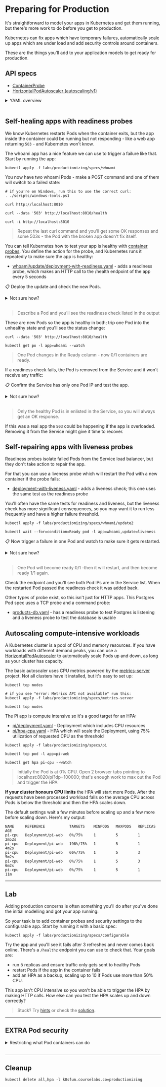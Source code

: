# Preparing for Production

It's straightforward to model your apps in Kubernetes and get them running, but there's more work to do before you get to production.

Kubernetes can fix apps which have temporary failures, automatically scale up apps which are under load and add security controls around containers.

These are the things you'll add to your application models to get ready for production.

## API specs

- [ContainerProbe](https://kubernetes.io/docs/reference/generated/kubernetes-api/v1.20/#probe-v1-core)
- [HorizontalPodAutoscaler (autoscaling/v1)](https://kubernetes.io/docs/reference/generated/kubernetes-api/v1.20/#horizontalpodautoscaler-v1-autoscaling)

<details>
  <summary>YAML overview</summary>

Container probes are part of the container spec inside the Pod spec:

```
spec:
  containers:
    - # normal container spec
      readinessProbe:
        httpGet:
          path: /health
          port: 80
        periodSeconds: 5
```

- `readinessProbe` - there are different types of probe, this one checks the app is ready to receive network requests
- `httpGet` - details for the HTTP call Kubernetes makes to test the app - non-OK response codes means the app is not ready
- `periodSeconds` - how often to run the probe

HorizontalPodAutoscalers (HPAs) are separate objects which interact with a Pod controller and trigger scale events based on CPU usage:

```
apiVersion: autoscaling/v1
kind: HorizontalPodAutoscaler
metadata:
  name: whoami-cpu
spec:
  scaleTargetRef:
    apiVersion: apps/v1
    kind: Deployment
    name: whoami
  minReplicas: 2
  maxReplicas: 5
  targetCPUUtilizationPercentage: 50
```

- `scaleTargetRef` - the Pod controller object to work with
- `minReplicas` - minimum number of replicas
- `maxReplicas` - maximum number of replicas
- `targetCPUUtilizationPercentage` - average CPU utilization target - below this the HPA will scale down, above it the HPA scales up

</details><br/>

## Self-healing apps with readiness probes

We know Kubernetes restarts Pods when the container exits, but the app inside the container could be running but not responding - like a web app returning `503` - and Kubernetes won't know.

The whoami app has a nice feature we can use to trigger a failure like that. Start by running the app:

```
kubectl apply -f labs/productionizing/specs/whoami
```

You now have two whoami Pods - make a POST command and one of them will switch to a failed state:

```
# if you're on Windows, run this to use the correct curl:
. ./scripts/windows-tools.ps1

curl http://localhost:8010

curl --data '503' http://localhost:8010/health

curl -i http://localhost:8010
```

> Repeat the last curl command and you'll get some OK responses and some 503s - the Pod with the broken app doesn't fix itself.

You can tell Kubernetes how to test your app is healthy with [container probes](https://kubernetes.io/docs/tasks/configure-pod-container/configure-liveness-readiness-startup-probes/). You define the action for the probe, and Kubernetes runs it repeatedly to make sure the app is healthy:

- [whoami/update/deployment-with-readiness.yaml](specs/whoami/update/deployment-with-readiness.yaml) - adds a readiness probe, which makes an HTTP call to the /health endpoint of the app every 5 seconds

📋 Deploy the update and check the new Pods.

<details>
  <summary>Not sure how?</summary>

```
kubectl apply -f labs/productionizing/specs/whoami/update

kubectl wait --for=condition=Ready pod -l app=whoami,update=readiness
```

</details><br/>

> Describe a Pod and you'll see the readiness check listed in the output

These are new Pods so the app is healthy in both; trip one Pod into the unhealthy state and you'll see the status change:

```
curl --data '503' http://localhost:8010/health

kubectl get po -l app=whoami --watch
```

> One Pod changes in the Ready column - now 0/1 containers are ready.

If a readiness check fails, the Pod is removed from the Service and it won't receive any traffic:

📋 Confirm the Service has only one Pod IP and test the app.

<details>
  <summary>Not sure how?</summary>

```
# Ctrl-C to exit the watch

kubectl get endpoints whoami-np

curl http://localhost:8010
```

</details><br/>

> Only the healthy Pod is in enlisted in the Service, so you will always get an OK response.

If this was a real app the `503` could be happening if the app is overloaded. Removing it from the Service might give it time to recover.

## Self-repairing apps with liveness probes

Readiness probes isolate failed Pods from the Service load balancer, but they don't take action to repair the app. 

For that you can use a liveness probe which will restart the Pod with a new container if the probe fails:

- [deployment-with-liveness.yaml](specs/whoami/update2/deployment-with-liveness.yaml) - adds a liveness check; this one uses the same test as the readiness probe

You'll often have the same tests for readiness and liveness, but the liveness check has more significant consequences, so you may want it to run less frequently and have a higher failure threshold.

```
kubectl apply -f labs/productionizing/specs/whoami/update2

kubectl wait --for=condition=Ready pod -l app=whoami,update=liveness
```

📋 Now trigger a failure in one Pod and watch to make sure it gets restarted.

<details>
  <summary>Not sure how?</summary>

```
curl --data '503' http://localhost:8010/health

kubectl get po -l app=whoami --watch
```

</details><br/>

> One Pod will become ready 0/1 -then it will restart, and then become ready 1/1 again.

Check the endpoint and you'll see both Pod IPs are in the Service list. When the restarted Pod passed the readiness check it was added back.

Other types of probe exist, so this isn't just for HTTP apps. This Postgres Pod spec uses a TCP probe and a command probe:

- [products-db.yaml](specs/products-db/products-db.yaml) - has a readiness probe to test Postgres is listening and a liveness probe to test the database is usable

## Autoscaling compute-intensive workloads

A Kubernetes cluster is a pool of CPU and memory resources. If you have workloads with different demand peaks, you can use a [HorizontalPodAutoscaler](https://kubernetes.io/docs/tasks/run-application/horizontal-pod-autoscale/) to automatically scale Pods up and down, as long as your cluster has capacity.

The basic autoscaler uses CPU metrics powered by the [metrics-server](https://github.com/kubernetes-sigs/metrics-server) project. Not all clusters have it installed, but it's easy to set up:

```
kubectl top nodes

# if you see "error: Metrics API not available" run this:
kubectl apply -f labs/productionizing/specs/metrics-server

kubectl top nodes
```

The Pi app is compute intensive so it's a good target for an HPA:

- [pi/deployment.yaml](specs/pi/deployment.yaml) - Deployment which includes CPU resources
- [pi/hpa-cpu.yaml](specs/pi/hpa-cpu.yaml) - HPA which will scale the Deployment, using 75% utilization of requested CPU as the threshold 

```
kubectl apply -f labs/productionizing/specs/pi

kubectl top pod -l app=pi-web 

kubectl get hpa pi-cpu --watch
```

> Initially the Pod is at 0% CPU. Open 2 browser tabs pointing to localhost:8020/pi?dp=100000; that's enough work to max out the Pod and trigger the HPA

**If your cluster honours CPU limits** the HPA will start more Pods.  After the requests have been processed workload falls so the average CPU across Pods is below the threshold and then the HPA scales down.

The default settings wait a few minutes before scaling up and a few more before scaling down. Here's my output:

```
NAME     REFERENCE           TARGETS    MINPODS   MAXPODS   REPLICAS   AGE
pi-cpu   Deployment/pi-web   0%/75%     1         5         1          2m52s
pi-cpu   Deployment/pi-web   198%/75%   1         5         1          4m2s
pi-cpu   Deployment/pi-web   66%/75%    1         5         3          5m2s
pi-cpu   Deployment/pi-web   0%/75%     1         5         3          6m2s
pi-cpu   Deployment/pi-web   0%/75%     1         5         1          11m
```

___
## Lab

Adding production concerns is often something you'll do after you've done the initial modelling and got your app running. 

So your task is to add container probes and security settings to the configurable app. Start by running it with a basic spec:

```
kubectl apply -f labs/productionizing/specs/configurable
```

Try the app and you'll see it fails after 3 refreshes and never comes back online. There's a `/healthz` endpoint you can use to check that. Your goals are:

- run 5 replicas and ensure traffic only gets sent to healthy Pods
- restart Pods if the app in the container fails
- add an HPA as a backup, scaling up to 10 if Pods use more than 50% CPU.

This app isn't CPU intensive so you won't be able to trigger the HPA by making HTTP calls. How else can you test the HPA scales up and down correctly? 

> Stuck? Try [hints](hints.md) or check the [solution](solution.md).

___
## **EXTRA** Pod security 

<details>
  <summary>Restricting what Pod containers can do</summary>

Container resource limits are necessary for HPAs, but you should have them in all your Pod specs because they provide a layer of security. Applying CPU and memory limits protects the nodes, and means workloads can't max out resources and starve other Pods.

Security is a very large topic in containers, but there are a few features you should aim to include in all your specs:

- changing the user to ensure the container process doesn't run as `root`
- don't mount the Service Account API token unless your app needs it
- add a [Security Context](https://kubernetes.io/docs/concepts/security/pod-security-standards/) to limit the OS capabilities the app can use

Kubernetes doesn't apply these by default, because they can cause breaking changes in your app.

```
kubectl exec deploy/pi-web -- whoami

kubectl exec deploy/pi-web -- cat /var/run/secrets/kubernetes.io/serviceaccount/token

kubectl exec deploy/pi-web -- chown root:root /app/Pi.Web.dll
```

> The app runs as root, has a token to use the Kubernetes API server and has powerful OS permissions

This alternative spec fixes those security issues:

- [pi-secure/deployment.yaml](labs/productionizing/specs/pi-secure/deployment.yaml) - sets a non-root user, doesn't mount the SA token and drops Linux capabilities

```
kubectl apply -f labs/productionizing/specs/pi-secure/

kubectl get pod -l app=pi-secure-web --watch
```

> The spec is more secure, but the app fails. Check the logs and you'll see it doesn't have permission to listen on the port.

Port 80 is privileged inside the container, so apps can't listen on it as a least-privilege user with no Linux capabilities. This is a .NET app which can use a custom port:

- [deployment-custom-port.yaml](specs/pi-secure/update/deployment-custom-port.yaml) - configures the app to listen on non-privileged port 5001

📋 Deploy the update and check it  fixes those security holes.

<details>
  <summary>Not sure how?</summary>

```
kubectl apply -f labs/productionizing/specs/pi-secure/update

kubectl wait --for=condition=Ready pod -l app=pi-secure-web,update=ports
```

The Pod container is running, so the app is listening, and now it's more secure:

```
kubectl exec deploy/pi-secure-web -- whoami

kubectl exec deploy/pi-secure-web -- cat /var/run/secrets/kubernetes.io/serviceaccount/token

kubectl exec deploy/pi-secure-web -- chown root:root /app/Pi.Web.dll
```

</details><br/>

This is not the end of security - it's only the beginning. Securing containers is a multi-layered approach which starts with your securing your images, but this is a good step up from the default Pod security.

</details><br/>

___
## Cleanup

```
kubectl delete all,hpa -l k8sfun.courselabs.co=productionizing
```
